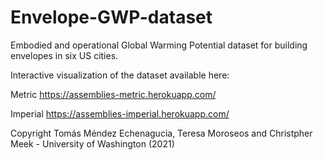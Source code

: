 # Envelope-GWP-dataset
Embodied and operational Global Warming Potential dataset for building envelopes in six US cities. 

Interactive visualization of the dataset available here:

Metric
https://assemblies-metric.herokuapp.com/

Imperial
https://assemblies-imperial.herokuapp.com/

Copyright Tomás Méndez Echenagucia, Teresa Moroseos and Christpher Meek - University of Washington (2021)

